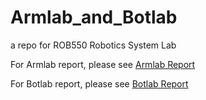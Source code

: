 # Armlab_and_Botlab
a repo for ROB550 Robotics System Lab

For Armlab report, please see [Armlab Report](https://github.com/SkywalkerGUO/Armlab_and_Botlab/blob/main/armlab/Armlab_Report_IEEE.pdf)

For Botlab report, please see [Botlab Report](https://github.com/SkywalkerGUO/Armlab_and_Botlab/blob/main/botlab/Botlab_Group_6/ROB_550_Botlab_Group_6_Report.pdf)

